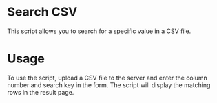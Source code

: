 # Search CSV
This script allows you to search for a specific value in a CSV file.
# Usage
To use the script, upload a CSV file to the server and enter the column number and search key in the form. The script will display the matching rows in the result page.
